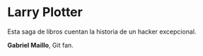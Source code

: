 # Larry Plotter

Esta saga de libros cuentan la historia de un hacker excepcional.

**Gabriel Maillo**, Git fan.
